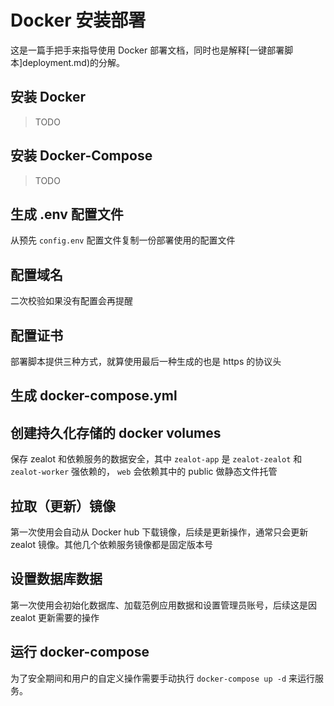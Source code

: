# Docker 安装部署

这是一篇手把手来指导使用 Docker 部署文档，同时也是解释[一键部署脚本]deployment.md)的分解。

## 安装 Docker

> TODO

## 安装 Docker-Compose

> TODO

## 生成 .env 配置文件

从预先 `config.env` 配置文件复制一份部署使用的配置文件

## 配置域名

二次校验如果没有配置会再提醒

## 配置证书

部署脚本提供三种方式，就算使用最后一种生成的也是 https 的协议头

## 生成 docker-compose.yml

## 创建持久化存储的 docker volumes

保存 zealot 和依赖服务的数据安全，其中 `zealot-app` 是 `zealot-zealot` 和 `zealot-worker` 强依赖的，
`web` 会依赖其中的 public 做静态文件托管

## 拉取（更新）镜像

第一次使用会自动从 Docker hub 下载镜像，后续是更新操作，通常只会更新 zealot 镜像。其他几个依赖服务镜像都是固定版本号

## 设置数据库数据

第一次使用会初始化数据库、加载范例应用数据和设置管理员账号，后续这是因 zealot 更新需要的操作

## 运行 docker-compose

为了安全期间和用户的自定义操作需要手动执行 `docker-compose up -d` 来运行服务。
